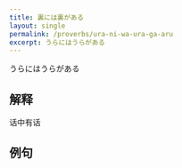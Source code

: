 ```yaml
---
title: 裏には裏がある
layout: single
permalink: /proverbs/ura-ni-wa-ura-ga-aru
excerpt: うらにはうらがある
---
```


うらにはうらがある

## 解释

话中有话

## 例句

